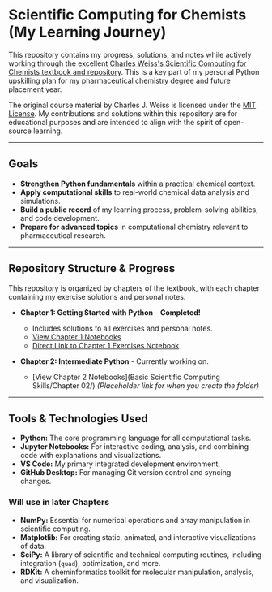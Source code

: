 # Scientific Computing for Chemists (My Learning Journey)

This repository contains my progress, solutions, and notes while actively working through the excellent [Charles Weiss's Scientific Computing for Chemists textbook and repository](https://github.com/weisscharlesj/SciCompforChemists). This is a key part of my personal Python upskilling plan for my pharmaceutical chemistry degree and future placement year.

The original course material by Charles J. Weiss is licensed under the [MIT License](https://github.com/weisscharlesj/SciCompforChemists/blob/main/LICENSE). My contributions and solutions within this repository are for educational purposes and are intended to align with the spirit of open-source learning.

---

## Goals

- **Strengthen Python fundamentals** within a practical chemical context.
- **Apply computational skills** to real-world chemical data analysis and simulations.
- **Build a public record** of my learning process, problem-solving abilities, and code development.
- **Prepare for advanced topics** in computational chemistry relevant to pharmaceutical research.

---

## Repository Structure & Progress

This repository is organized by chapters of the textbook, with each chapter containing my exercise solutions and personal notes.

- **Chapter 1: Getting Started with Python** - **Completed!**
    - Includes solutions to all exercises and personal notes.
    - [View Chapter 1 Notebooks](https://github.com/codie-freeman/scientific-computing-for-chemists/blob/main/Basic%20Scientific%20Computing%20Skills/Chapter%2001/chapter_1.ipynb)
    - [Direct Link to Chapter 1 Exercises Notebook](https://github.com/codie-freeman/scientific-computing-for-chemists/blob/main/Basic%20Scientific%20Computing%20Skills/Chapter%2001/chapter_1_exercises.ipynb)

- **Chapter 2: Intermediate Python** - Currently working on.
    - [View Chapter 2 Notebooks](Basic Scientific Computing Skills/Chapter 02/) *(Placeholder link for when you create the folder)*

---

## Tools & Technologies Used

-   **Python:** The core programming language for all computational tasks.
-   **Jupyter Notebooks:** For interactive coding, analysis, and combining code with explanations and visualizations.
-   **VS Code:** My primary integrated development environment.
-   **GitHub Desktop:** For managing Git version control and syncing changes.

### Will use in later Chapters
-   **NumPy:** Essential for numerical operations and array manipulation in scientific computing.
-   **Matplotlib:** For creating static, animated, and interactive visualizations of data.
-   **SciPy:** A library of scientific and technical computing routines, including integration (`quad`), optimization, and more.
-   **RDKit:** A cheminformatics toolkit for molecular manipulation, analysis, and visualization.
